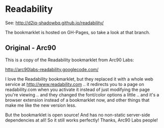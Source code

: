 # Readability

See: http://d2iq-shadowbq.github.io/readability/

The bookmarklet is hosted on GH-Pages, so take a look at that branch. 

## Original - Arc90

This is a copy of the Readability bookmarklet from Arc90 Labs:

  http://arc90labs-readability.googlecode.com/

I love the Readability bookmarklet, but they replaced it with a whole
web service at http://www.readability.com .. it redirects you to a
page on readability.com when you activate it instead of just modifying
the page you're viewing .. and they changed the font/color options a
little .. and it's a browser extension instead of a bookmarklet now,
and other things that make me like the new version less.

But the bookmarklet is open source! And has no non-static server-side
dependencies at all! So it still works perfectly!  Thanks, Arc90 Labs
people!

